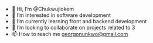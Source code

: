 - 👋 Hi, I’m @Chukwujiokem
- 👀 I’m interested in software development
- 🌱 I’m currently learning front and backend development
- 💞️ I’m looking to collaborate on projects related to 3
- 📫 How to reach me georgonunkwo@gmail.com

<!---
Chukwujiokem/Chukwujiokem is a ✨ special ✨ repository because its `README.md` (this file) appears on your GitHub profile.
You can click the Preview link to take a look at your changes.
--->
